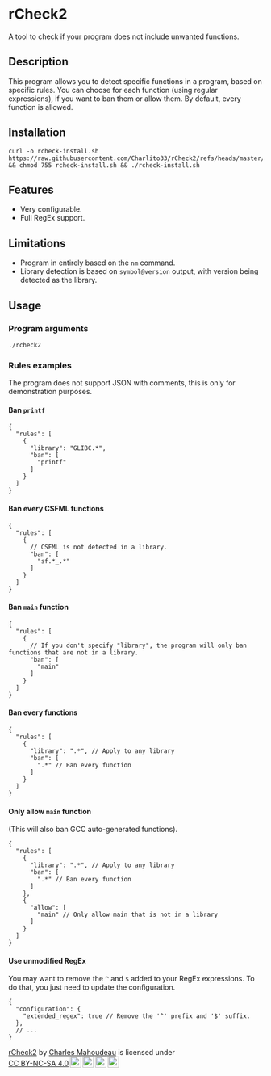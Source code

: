 # rCheck2

A tool to check if your program does not include unwanted functions.

## Description

This program allows you to detect specific functions in a program, based on specific rules.
You can choose for each function (using regular expressions), if you want to ban them or allow them.
By default, every function is allowed.

## Installation

```shell
curl -o rcheck-install.sh https://raw.githubusercontent.com/Charlito33/rCheck2/refs/heads/master/install.sh && chmod 755 rcheck-install.sh && ./rcheck-install.sh
```

## Features

* Very configurable.
* Full RegEx support.

## Limitations

* Program in entirely based on the ``nm`` command.
* Library detection is based on ``symbol@version`` output, with version being detected as the library.

## Usage

### Program arguments

```shell
./rcheck2 
```

### Rules examples

The program does not support JSON with comments, this is only for demonstration purposes.

#### Ban ``printf``

```json5
{
  "rules": [
    {
      "library": "GLIBC.*",
      "ban": [
        "printf"
      ]
    }
  ]
}
```

#### Ban every CSFML functions

```json5
{
  "rules": [
    {
      // CSFML is not detected in a library.
      "ban": [
        "sf.*_.*"
      ]
    }
  ]
}
```

#### Ban ``main`` function

```json5
{
  "rules": [
    {
      // If you don't specify "library", the program will only ban functions that are not in a library.
      "ban": [
        "main"
      ]
    }
  ]
}
```

#### Ban every functions

```json5
{
  "rules": [
    {
      "library": ".*", // Apply to any library
      "ban": [
        ".*" // Ban every function
      ]
    }
  ]
}
```

#### Only allow ``main`` function

(This will also ban GCC auto-generated functions).

```json5
{
  "rules": [
    {
      "library": ".*", // Apply to any library
      "ban": [
        ".*" // Ban every function
      ]
    },
    {
      "allow": [
        "main" // Only allow main that is not in a library
      ]
    }
  ]
}
```

#### Use unmodified RegEx

You may want to remove the ``^`` and ``$`` added to your RegEx expressions.
To do that, you just need to update the configuration.

```json5
{
  "configuration": {
    "extended_regex": true // Remove the '^' prefix and '$' suffix.
  },
  // ...
}
```

<p xmlns:cc="http://creativecommons.org/ns#" xmlns:dct="http://purl.org/dc/terms/"><a property="dct:title" rel="cc:attributionURL" href="https://github.com/Charlito33/rCheck2">rCheck2</a> by <a rel="cc:attributionURL dct:creator" property="cc:attributionName" href="https://github.com/Charlito33">Charles Mahoudeau</a> is licensed under <a href="https://creativecommons.org/licenses/by-nc-sa/4.0/?ref=chooser-v1" target="_blank" rel="license noopener noreferrer" style="display:inline-block;">CC BY-NC-SA 4.0<img style="height:22px!important;margin-left:3px;vertical-align:text-bottom;" src="https://mirrors.creativecommons.org/presskit/icons/cc.svg?ref=chooser-v1" alt=""><img style="height:22px!important;margin-left:3px;vertical-align:text-bottom;" src="https://mirrors.creativecommons.org/presskit/icons/by.svg?ref=chooser-v1" alt=""><img style="height:22px!important;margin-left:3px;vertical-align:text-bottom;" src="https://mirrors.creativecommons.org/presskit/icons/nc.svg?ref=chooser-v1" alt=""><img style="height:22px!important;margin-left:3px;vertical-align:text-bottom;" src="https://mirrors.creativecommons.org/presskit/icons/sa.svg?ref=chooser-v1" alt=""></a></p>
